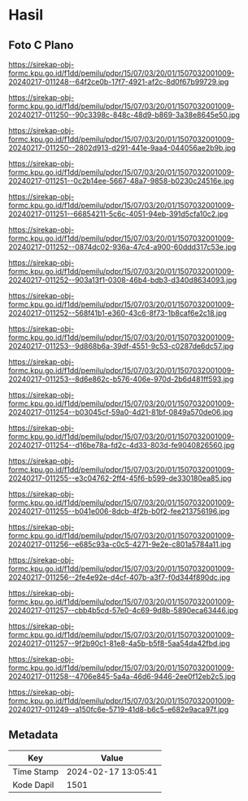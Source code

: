 # Hasil

## Foto C Plano

https://sirekap-obj-formc.kpu.go.id/f1dd/pemilu/pdpr/15/07/03/20/01/1507032001009-20240217-011248--64f2ce0b-17f7-4921-af2c-8d0f67b99729.jpg

https://sirekap-obj-formc.kpu.go.id/f1dd/pemilu/pdpr/15/07/03/20/01/1507032001009-20240217-011250--90c3398c-848c-48d9-b869-3a38e8645e50.jpg

https://sirekap-obj-formc.kpu.go.id/f1dd/pemilu/pdpr/15/07/03/20/01/1507032001009-20240217-011250--2802d913-d291-441e-9aa4-044056ae2b9b.jpg

https://sirekap-obj-formc.kpu.go.id/f1dd/pemilu/pdpr/15/07/03/20/01/1507032001009-20240217-011251--0c2b14ee-5667-48a7-9858-b0230c24516e.jpg

https://sirekap-obj-formc.kpu.go.id/f1dd/pemilu/pdpr/15/07/03/20/01/1507032001009-20240217-011251--66854211-5c6c-4051-94eb-391d5cfa10c2.jpg

https://sirekap-obj-formc.kpu.go.id/f1dd/pemilu/pdpr/15/07/03/20/01/1507032001009-20240217-011252--0874dc02-936a-47c4-a900-60ddd317c53e.jpg

https://sirekap-obj-formc.kpu.go.id/f1dd/pemilu/pdpr/15/07/03/20/01/1507032001009-20240217-011252--903a13f1-0308-46b4-bdb3-d340d8634093.jpg

https://sirekap-obj-formc.kpu.go.id/f1dd/pemilu/pdpr/15/07/03/20/01/1507032001009-20240217-011252--568f41b1-e360-43c6-8f73-1b8caf6e2c18.jpg

https://sirekap-obj-formc.kpu.go.id/f1dd/pemilu/pdpr/15/07/03/20/01/1507032001009-20240217-011253--9d868b6a-39df-4551-9c53-c0287de6dc57.jpg

https://sirekap-obj-formc.kpu.go.id/f1dd/pemilu/pdpr/15/07/03/20/01/1507032001009-20240217-011253--8d6e862c-b576-406e-970d-2b6d481ff593.jpg

https://sirekap-obj-formc.kpu.go.id/f1dd/pemilu/pdpr/15/07/03/20/01/1507032001009-20240217-011254--b03045cf-59a0-4d21-81bf-0849a570de06.jpg

https://sirekap-obj-formc.kpu.go.id/f1dd/pemilu/pdpr/15/07/03/20/01/1507032001009-20240217-011254--d16be78a-fd2c-4d33-803d-fe9040826560.jpg

https://sirekap-obj-formc.kpu.go.id/f1dd/pemilu/pdpr/15/07/03/20/01/1507032001009-20240217-011255--e3c04762-2ff4-45f6-b599-de330180ea85.jpg

https://sirekap-obj-formc.kpu.go.id/f1dd/pemilu/pdpr/15/07/03/20/01/1507032001009-20240217-011255--b041e006-8dcb-4f2b-b0f2-fee213756196.jpg

https://sirekap-obj-formc.kpu.go.id/f1dd/pemilu/pdpr/15/07/03/20/01/1507032001009-20240217-011256--e685c93a-c0c5-4271-9e2e-c801a5784a11.jpg

https://sirekap-obj-formc.kpu.go.id/f1dd/pemilu/pdpr/15/07/03/20/01/1507032001009-20240217-011256--2fe4e92e-d4cf-407b-a3f7-f0d344f890dc.jpg

https://sirekap-obj-formc.kpu.go.id/f1dd/pemilu/pdpr/15/07/03/20/01/1507032001009-20240217-011257--cbb4b5cd-57e0-4c69-9d8b-5890eca63446.jpg

https://sirekap-obj-formc.kpu.go.id/f1dd/pemilu/pdpr/15/07/03/20/01/1507032001009-20240217-011257--9f2b90c1-81e8-4a5b-b5f8-5aa54da42fbd.jpg

https://sirekap-obj-formc.kpu.go.id/f1dd/pemilu/pdpr/15/07/03/20/01/1507032001009-20240217-011258--4706e845-5a4a-46d6-9446-2ee0f12eb2c5.jpg

https://sirekap-obj-formc.kpu.go.id/f1dd/pemilu/pdpr/15/07/03/20/01/1507032001009-20240217-011249--a150fc6e-5719-41d8-b6c5-e682e9aca97f.jpg


## Metadata

| Key        | Value               |
| ---------- | ------------------- |
| Time Stamp | 2024-02-17 13:05:41 |
| Kode Dapil | 1501                |



